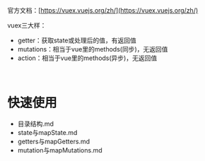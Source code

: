 官方文档：[https://vuex.vuejs.org/zh/](https://vuex.vuejs.org/zh/)

vuex三大样：
- getter：获取state或处理后的值，有返回值
- mutations：相当于vue里的methods(同步)，无返回值
- action：相当于vue里的methods(异步)，无返回值


<br>

# 快速使用

- 目录结构.md
- state与mapState.md
- getters与mapGetters.md
- mutation与mapMutations.md
